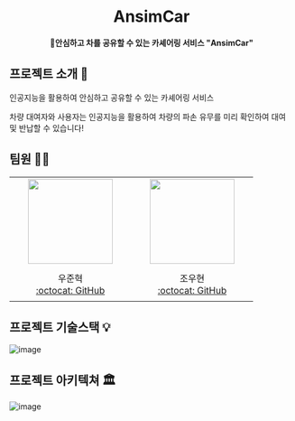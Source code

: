 <h1 align="middle">AnsimCar</h1>
<p align="middle"><strong>🚗안심하고 차를 공유할 수 있는 카셰어링 서비스 "AnsimCar"</strong></p>

## 프로젝트 소개 📝

인공지능을 활용하여 안심하고 공유할 수 있는 카셰어링 서비스


차량 대여자와 사용자는 인공지능을 활용하여 차량의 파손 유무를 미리 확인하여 대여 및 반납할 수 있습니다!

## 팀원 👨‍👨‍

<table align=center>
    <tr height="160px">
        <td align="center" width="200px">
            <a href="https://github.com/oddnine"><img height="150px" width="150px" src="https://avatars.githubusercontent.com/u/90389323?v=4"/></a>
            <br />
        </td>
        <td align="center" width="200px">
            <a href="https://github.com/woohyeonjoe"><img height="150px" width="150px" src="https://avatars.githubusercontent.com/u/106286686?v=4"/></a>
            <br />
        </td>
    </tr>
    <tr height="60px">
        <td align="center">
        <a>우준혁</a><br>
            <a href="https://github.com/oddnine">:octocat: GitHub</a>
            <br />
        </td>
        <td align="center">
        <a>조우현</a><br>
            <a href="https://github.com/woohyeonjoe">:octocat: GitHub</a>
            <br />
    </tr>
</table>

## 프로젝트 기술스택 💡
![image](https://github.com/AnsimCar/asc-spring-server/assets/106286686/9b9f877e-325a-48c2-b813-73b6d2efecce)

## 프로젝트 아키텍쳐 🏛
![image](https://github.com/AnsimCar/asc-spring-server/assets/90389323/24529153-2b00-42fe-b012-aafddb77ad5e)
